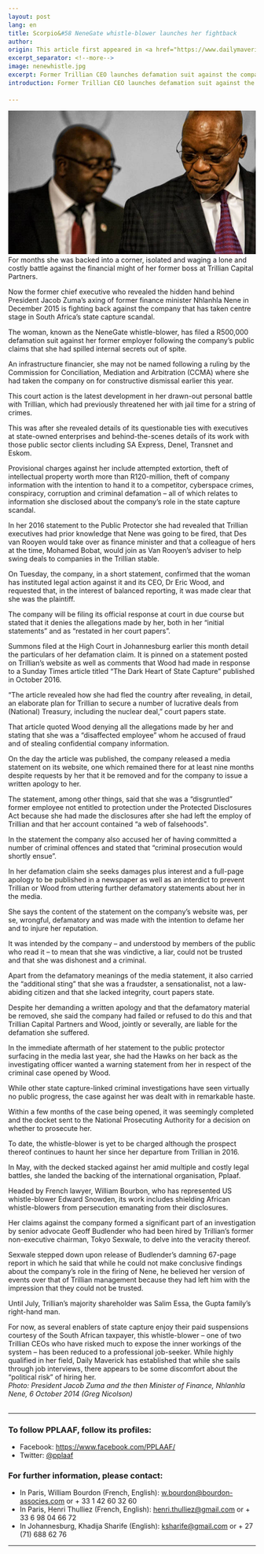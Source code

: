 ```yaml
---
layout: post
lang: en
title: Scorpio&#58 NeneGate whistle-blower launches her fightback
author:
origin: This article first appeared in <a href="https://www.dailymaverick.co.za/article/2017-10-03-scorpio-nenegate-whistle-blower-launches-her-fightback/#.WdTYAmiCzIV" target="_blank">the Daily Maverick</a>
excerpt_separator: <!--more-->
image: nenewhistle.jpg
excerpt: Former Trillian CEO launches defamation suit against the company over damaging statements branding her as a vindictive criminal following her state capture disclosures. By Jessica Bezuidenhout for SCORPIO.
introduction: Former Trillian CEO launches defamation suit against the company over damaging statements branding her as a vindictive criminal following her state capture disclosures. By Jessica Bezuidenhout for SCORPIO.

---
```



 <img class="img-responsive img-post center-block" src="/assets/images/posts/nenewhistle.jpg" title="Photo: President Jacob Zuma and the then Minister of Finance, Nhlanhla Nene, 6 October 2014 (Greg Nicolson)"> 

<br>
For months she was backed into a corner, isolated and waging a lone and costly battle against the financial might of her former boss at Trillian Capital Partners.

Now the former chief executive who revealed the hidden hand behind President Jacob Zuma’s axing of former finance minister Nhlanhla Nene in December 2015 is fighting back against the company that has taken centre stage in South Africa’s state capture scandal.

The woman, known as the NeneGate whistle-blower, has filed a R500,000 defamation suit against her former employer following the company’s public claims that she had spilled internal secrets out of spite.

An infrastructure financier, she may not be named following a ruling by the Commission for Conciliation, Mediation and Arbitration (CCMA) where she had taken the company on for constructive dismissal earlier this year.

This court action is the latest development in her drawn-out personal battle with Trillian, which had previously threatened her with jail time for a string of crimes.

This was after she revealed details of its questionable ties with executives at state-owned enterprises and behind-the-scenes details of its work with those public sector clients including SA Express, Denel, Transnet and Eskom.

Provisional charges against her include attempted extortion, theft of intellectual property worth more than R120-million, theft of company information with the intention to hand it to a competitor, cyberspace crimes, conspiracy, corruption and criminal defamation – all of which relates to information she disclosed about the company’s role in the state capture scandal.

In her 2016 statement to the Public Protector she had revealed that Trillian executives had prior knowledge that Nene was going to be fired, that Des van Rooyen would take over as finance minister and that a colleague of hers at the time, Mohamed Bobat, would join as Van Rooyen’s adviser to help swing deals to companies in the Trillian stable.

On Tuesday, the company, in a short statement, confirmed that the woman has instituted legal action against it and its CEO, Dr Eric Wood, and requested that, in the interest of balanced reporting, it was made clear that she was the plaintiff.

The company will be filing its official response at court in due course but stated that it denies the allegations made by her, both in her “initial statements” and as “restated in her court papers”.

Summons filed at the High Court in Johannesburg earlier this month detail the particulars of her defamation claim. It is pinned on a statement posted on Trillian’s website as well as comments that Wood had made in response to a Sunday Times article titled “The Dark Heart of State Capture” published in October 2016.

“The article revealed how she had fled the country after revealing, in detail, an elaborate plan for Trillian to secure a number of lucrative deals from (National) Treasury, including the nuclear deal,” court papers state.

That article quoted Wood denying all the allegations made by her and stating that she was a “disaffected employee” whom he accused of fraud and of stealing confidential company information.

On the day the article was published, the company released a media statement on its website, one which remained there for at least nine months despite requests by her that it be removed and for the company to issue a written apology to her.

The statement, among other things, said that she was a “disgruntled” former employee not entitled to protection under the Protected Disclosures Act because she had made the disclosures after she had left the employ of Trillian and that her account contained “a web of falsehoods".

In the statement the company also accused her of having committed a number of criminal offences and stated that “criminal prosecution would shortly ensue”.

In her defamation claim she seeks damages plus interest and a full-page apology to be published in a newspaper as well as an interdict to prevent Trillian or Wood from uttering further defamatory statements about her in the media.

She says the content of the statement on the company’s website was, per se, wrongful, defamatory and was made with the intention to defame her and to injure her reputation.

It was intended by the company – and understood by members of the public who read it – to mean that she was vindictive, a liar, could not be trusted and that she was dishonest and a criminal.

Apart from the defamatory meanings of the media statement, it also carried the “additional sting” that she was a fraudster, a sensationalist, not a law-abiding citizen and that she lacked integrity, court papers state.

Despite her demanding a written apology and that the defamatory material be removed, she said the company had failed or refused to do this and that Trillian Capital Partners and Wood, jointly or severally, are liable for the defamation she suffered.

In the immediate aftermath of her statement to the public protector surfacing in the media last year, she had the Hawks on her back as the investigating officer wanted a warning statement from her in respect of the criminal case opened by Wood.

While other state capture-linked criminal investigations have seen virtually no public progress, the case against her was dealt with in remarkable haste.

Within a few months of the case being opened, it was seemingly completed and the docket sent to the National Prosecuting Authority for a decision on whether to prosecute her.

To date, the whistle-blower is yet to be charged although the prospect thereof continues to haunt her since her departure from Trillian in 2016.

In May, with the decked stacked against her amid multiple and costly legal battles, she landed the backing of the international organisation, Pplaaf.

Headed by French lawyer, William Bourbon, who has represented US whistle-blower Edward Snowden, its work includes shielding African whistle-blowers from persecution emanating from their disclosures.

Her claims against the company formed a significant part of an investigation by senior advocate Geoff Budlender who had been hired by Trillian’s former non-executive chairman, Tokyo Sexwale, to delve into the veracity thereof.

Sexwale stepped down upon release of Budlender’s damning 67-page report in which he said that while he could not make conclusive findings about the company’s role in the firing of Nene, he believed her version of events over that of Trillian management because they had left him with the impression that they could not be trusted.

Until July, Trillian’s majority shareholder was Salim Essa, the Gupta family’s right-hand man.

For now, as several enablers of state capture enjoy their paid suspensions courtesy of the South African taxpayer, this whistle-blower – one of two Trillian CEOs who have risked much to expose the inner workings of the system – has been reduced to a professional job-seeker. While highly qualified in her field, Daily Maverick has established that while she sails through job interviews, there appears to be some discomfort about the “political risk” of hiring her. 
<br>
_Photo: President Jacob Zuma and the then Minister of Finance, Nhlanhla Nene, 6 October 2014 (Greg Nicolson)_
<br>
<br>

----------------------

### To follow PPLAAF, follow its profiles:
- Facebook: <https://www.facebook.com/PPLAAF/>
- Twitter: [@pplaaf](https://twitter.com/pplaaf)

### For further information, please contact:
- In Paris, William Bourdon (French, English): [w.bourdon@bourdon-associes.com](mailto:w.bourdon@bourdon-associes.com) or + 33 1 42 60 32 60
- In Paris, Henri Thulliez (French, English): [henri.thulliez@gmail.com](mailto:henri.thulliez@gmail.com) or + 33 6 98 04 66 72
- In Johannesburg, Khadija Sharife (English): [ksharife@gmail.com](mailto:ksharife@gmail.com) or + 27 (71) 688 62 76 




-----
